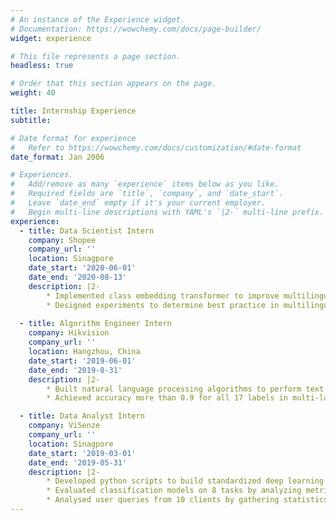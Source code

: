 ```yaml
---
# An instance of the Experience widget.
# Documentation: https://wowchemy.com/docs/page-builder/
widget: experience

# This file represents a page section.
headless: true

# Order that this section appears on the page.
weight: 40

title: Internship Experience
subtitle:

# Date format for experience
#   Refer to https://wowchemy.com/docs/customization/#date-format
date_format: Jan 2006

# Experiences.
#   Add/remove as many `experience` items below as you like.
#   Required fields are `title`, `company`, and `date_start`.
#   Leave `date_end` empty if it's your current employer.
#   Begin multi-line descriptions with YAML's `|2-` multi-line prefix.
experience:
  - title: Data Scientist Intern
    company: Shopee
    company_url: ''
    location: Sinagpore
    date_start: '2020-06-01'
    date_end: '2020-08-13'
    description: |2-
        * Implemented class embedding transformer to improve multilingual transformer by an average of 0.58 BLEU score; it allowed additional features in training, enabling expansion to all machine translation tasks in Shopee.
        * Designed experiments to determine best practice in multilingual text preprocessing and tokenization model training to boost machine translation performance while reducing memory consumption; increased performance by 2 BLEU scores and reduced training time by 75%.
        
  - title: Algorithm Engineer Intern
    company: Hikvision
    company_url: ''
    location: Hangzhou, China
    date_start: '2019-06-01'
    date_end: '2019-8-31'
    description: |2-
        * Built natural language processing algorithms to perform text classification on online e-commerce website customer reviews. Results were used directly by Product team to analyze customer feedback.
        * Achieved accuracy more than 0.9 for all 17 labels in multi-label classification by using different data augmentation methods, state-of -the-art model structures and mechanisms.

  - title: Data Analyst Intern
    company: ViSenze
    company_url: ''
    location: Sinagpore
    date_start: '2019-03-01'
    date_end: '2019-05-31'
    description: |2-
        * Developed python scripts to build standardized deep learning datasets for non-technical staff to preprocess data.
        * Evaluated classification models on 8 tasks by analyzing metrics and edge cases to explain flaws and suggest changes.
        * Analysed user queries from 10 clients by gathering statistics on usage pattern to illustrate insights on user behavior.
---
```

